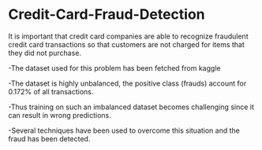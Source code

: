 # Credit-Card-Fraud-Detection

It is important that credit card companies are able to recognize fraudulent credit card transactions so that customers are not charged for items that they did not purchase.

-The dataset used for this problem has been fetched from kaggle

-The dataset is highly unbalanced, the positive class (frauds) account for 0.172% of all transactions.

-Thus training on such an imbalanced dataset becomes challenging since it can result in wrong predictions.

-Several techniques have been used to overcome this situation and the fraud has been detected.
